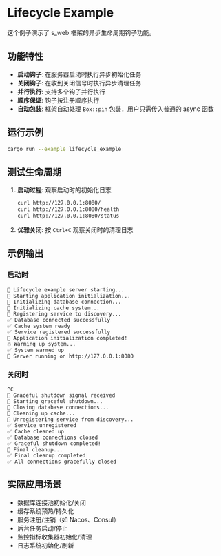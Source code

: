 # Lifecycle Example

这个例子演示了 s_web 框架的异步生命周期钩子功能。

## 功能特性

- **启动钩子**: 在服务器启动时执行异步初始化任务
- **关闭钩子**: 在收到关闭信号时执行异步清理任务
- **并行执行**: 支持多个钩子并行执行
- **顺序保证**: 钩子按注册顺序执行
- **自动包装**: 框架自动处理 `Box::pin` 包装，用户只需传入普通的 async 函数

## 运行示例

```bash
cargo run --example lifecycle_example
```

## 测试生命周期

1. **启动过程**: 观察启动时的初始化日志
   ```bash
   curl http://127.0.0.1:8080/
   curl http://127.0.0.1:8080/health
   curl http://127.0.0.1:8080/status
   ```

2. **优雅关闭**: 按 `Ctrl+C` 观察关闭时的清理日志

## 示例输出

### 启动时
```
🌟 Lifecycle example server starting...
🚀 Starting application initialization...
🔌 Initializing database connection...
🧠 Initializing cache system...
📡 Registering service to discovery...
✅ Database connected successfully
✅ Cache system ready
✅ Service registered successfully
🎉 Application initialization completed!
🔥 Warming up system...
✅ System warmed up
🚀 Server running on http://127.0.0.1:8080
```

### 关闭时
```
^C
🛑 Graceful shutdown signal received
🛑 Starting graceful shutdown...
🔌 Closing database connections...
🧹 Cleaning up cache...
📡 Unregistering service from discovery...
✅ Service unregistered
✅ Cache cleaned up
✅ Database connections closed
✅ Graceful shutdown completed!
🧹 Final cleanup...
✅ Final cleanup completed
✅ All connections gracefully closed
```

## 实际应用场景

- 数据库连接池初始化/关闭
- 缓存系统预热/持久化
- 服务注册/注销（如 Nacos、Consul）
- 后台任务启动/停止
- 监控指标收集器初始化/清理
- 日志系统初始化/刷新
